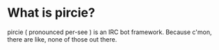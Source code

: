 # What is pircie?

pircie ( pronounced per-see ) is an IRC bot framework. Because c'mon, there are like, none of those out there.